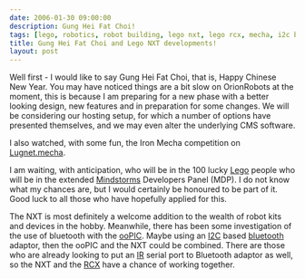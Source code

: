 ```yaml
---
date: 2006-01-30 09:00:00
description: Gung Hei Fat Choi!
tags: [lego, robotics, robot building, lego nxt, lego rcx, mecha, i2c bus, mindstorms]
title: Gung Hei Fat Choi and Lego NXT developments!
layout: post
---
```

Well first - I would like to say Gung Hei Fat Choi, that is, Happy Chinese New Year.
You may have noticed things are a bit slow on OrionRobots at the moment, this is because I am preparing for a new phase with a better looking design, new features and in preparation for some changes.
We will be considering our hosting setup, for which a number of options have presented themselves, and we may even alter the underlying CMS software.

I also watched, with some fun, the Iron Mecha competition on [Lugnet.mecha](http://news.lugnet.com/build/mecha).

I am waiting, with anticipation, who will be in the 100 lucky [Lego](/wiki/lego "The best known construction toy") people who will be in the extended [Mindstorms](/wiki/mindstorms "A Robotic construction toy system from Lego") Developers Panel (MDP).
I do not know what my chances are, but I would certainly be honoured to be part of it.
Good luck to all those who have hopefully applied for this.

The NXT is most definitely a welcome addition to the wealth of robot kits and devices in the hobby.
Meanwhile, there has been some investigation of the use of bluetooth with the [ooPIC](/wiki/oopic.html "OOPic").
Maybe using an [I2C](/wiki/i2c "Inter Integrated Circuit bus") based [bluetooth](/wiki/bluetooth "Bluetooth") adaptor, then the ooPIC and the NXT could be combined.
There are those who are already looking to put an [IR](/wiki/infra_red "Acronym for Infra Red") serial port to Bluetooth adaptor as well, so the NXT and the [RCX](/wiki/lego_rcx "The Lego RCX") have a chance of working together.
